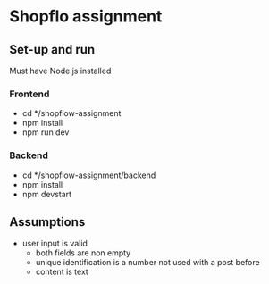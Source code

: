 # Shopflo assignment

## Set-up and run

Must have Node.js installed

### Frontend

- cd \*/shopflow-assignment
- npm install
- npm run dev

### Backend

- cd \*/shopflow-assignment/backend
- npm install
- npm devstart

## Assumptions

- user input is valid
  - both fields are non empty
  - unique identification is a number not used with a post before
  - content is text
